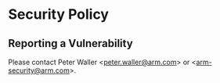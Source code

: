 # Security Policy

## Reporting a Vulnerability

Please contact Peter Waller \<peter.waller@arm.com\> or \<arm-security@arm.com\>.
